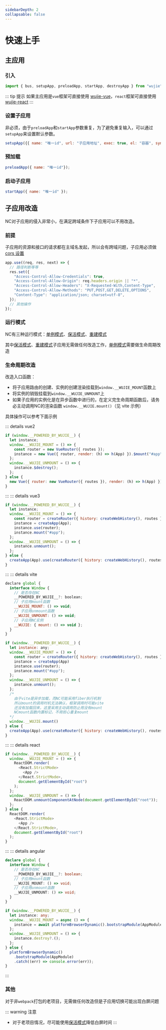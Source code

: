```yaml
---
sidebarDepth: 2
collapsable: false
---
```


# 快速上手

## 主应用

### 引入

```javascript
import { bus, setupApp, preloadApp, startApp, destroyApp } from "wujie";
```

::: tip 提示
如果主应用是`vue`框架可直接使用 [wujie-vue](/pack/)，`react`框架可直接使用 [wujie-react](/pack/react.html)
:::

### 设置子应用
非必须，由于`preloadApp`和`startApp`参数重复，为了避免重复输入，可以通过`setupApp`来设置默认参数。

```javascript
setupApp({{ name: "唯一id", url: "子应用地址", exec: true, el: "容器", sync: true }})
```

### 预加载

```javascript
preloadApp({ name: "唯一id"});
```

### 启动子应用

```javascript
startApp({ name: "唯一id" });
```

## 子应用改造

NC对子应用的侵入非常小，在满足跨域条件下子应用可以不用改造。

### 前提

子应用的资源和接口的请求都在主域名发起，所以会有跨域问题，子应用必须做[cors 设置](https://developer.mozilla.org/zh-CN/docs/Web/HTTP/CORS)

```javascript
app.use((req, res, next) => {
  // 路径判断等等
  res.set({
    "Access-Control-Allow-Credentials": true,
    "Access-Control-Allow-Origin": req.headers.origin || "*",
    "Access-Control-Allow-Headers": "X-Requested-With,Content-Type",
    "Access-Control-Allow-Methods": "PUT,POST,GET,DELETE,OPTIONS",
    "Content-Type": "application/json; charset=utf-8",
  });
  // 其他操作
});
```

### 运行模式

NC有三种运行模式：[单例模式](/guide/mode.html#单例模式)、[保活模式](/guide/mode.html#保活模式)、[重建模式](/guide/mode.html#重建模式)

其中[保活模式](/guide/mode.html#保活模式)、[重建模式](/guide/mode.html#重建模式)子应用无需做任何改造工作，[单例模式](/guide/mode.html#单例模式)需要做生命周期改造


### 生命周期改造
改造入口函数：

- 将子应用路由的创建、实例的创建渲染挂载到`window.__WUJIE_MOUNT`函数上
- 将实例的销毁挂载到`window.__WUJIE_UNMOUNT`上
- 如果子应用的实例化是在异步函数中进行的，在定义完生命周期函数后，请务必主动调用NC的渲染函数 `window.__WUJIE.mount()`（见 vite 示例）

具体操作可以参考下面示例

::: details vue2

```javascript
if (window.__POWERED_BY_WUJIE__) {
  let instance;
  window.__WUJIE_MOUNT = () => {
    const router = new VueRouter({ routes });
    instance = new Vue({ router, render: (h) => h(App) }).$mount("#app");
  };
  window.__WUJIE_UNMOUNT = () => {
    instance.$destroy();
  };
} else {
  new Vue({ router: new VueRouter({ routes }), render: (h) => h(App) }).$mount("#app");
}
```

:::
::: details vue3

```javascript
if (window.__POWERED_BY_WUJIE__) {
  let instance;
  window.__WUJIE_MOUNT = () => {
    const router = createRouter({ history: createWebHistory(), routes });
    instance = createApp(App);
    instance.use(router);
    instance.mount("#app");
  };
  window.__WUJIE_UNMOUNT = () => {
    instance.unmount();
  };
} else {
  createApp(App).use(createRouter({ history: createWebHistory(), routes })).mount("#app");
}
```

:::
::: details vite

```javascript
declare global {
  interface Window {
    // 是否存在NC
    __POWERED_BY_WUJIE__?: boolean;
    // 子应用mount函数
    __WUJIE_MOUNT: () => void;
    // 子应用unmount函数
    __WUJIE_UNMOUNT: () => void;
    // 子应用NC实例
    __WUJIE: { mount: () => void };
  }
}

if (window.__POWERED_BY_WUJIE__) {
  let instance: any;
  window.__WUJIE_MOUNT = () => {
    const router = createRouter({ history: createWebHistory(), routes });
    instance = createApp(App)
    instance.use(router);
    instance.mount("#app");
  };
  window.__WUJIE_UNMOUNT = () => {
    instance.unmount();
  };
  /*
    由于vite是异步加载，而NC可能采用fiber执行机制
    所以mount的调用时机无法确认，框架调用时可能vite
    还没有加载回来，这里采用主动调用防止用没有mount
    NCmount函数内置标记，不用担心重复mount
  */
  window.__WUJIE.mount()
} else {
  createApp(App).use(createRouter({ history: createWebHistory(), routes })).mount("#app");
}

```

:::
::: details react

```javascript
if (window.__POWERED_BY_WUJIE__) {
  window.__WUJIE_MOUNT = () => {
    ReactDOM.render(
      <React.StrictMode>
        <App />
      </React.StrictMode>,
      document.getElementById("root")
    );
  };
  window.__WUJIE_UNMOUNT = () => {
    ReactDOM.unmountComponentAtNode(document.getElementById("root"));
  };
} else {
  ReactDOM.render(
    <React.StrictMode>
      <App />
    </React.StrictMode>,
    document.getElementById("root")
  );
}
```

:::
::: details angular

```typescript
declare global {
  interface Window {
    // 是否存在NC
    __POWERED_BY_WUJIE__?: boolean;
    // 子应用mount函数
    __WUJIE_MOUNT: () => void;
    // 子应用unmount函数
    __WUJIE_UNMOUNT: () => void;
  }
}

if (window.__POWERED_BY_WUJIE__) {
  let instance: any;
  window.__WUJIE_MOUNT = async () => {
    instance = await platformBrowserDynamic().bootstrapModule(AppModule);
  };
  window.__WUJIE_UNMOUNT = () => {
    instance.destroy?.();
  };
} else {
  platformBrowserDynamic()
    .bootstrapModule(AppModule)
    .catch((err) => console.error(err));
}
```

:::

### 其他

对于非`webpack`打包的老项目，无需做任何改造但是子应用切换可能出现白屏问题

::: warning 注意

- 对于老项目情况，尽可能使用[保活模式](/guide/mode.html#保活模式)降低白屏时间
  :::

